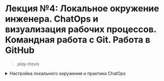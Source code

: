 # **Лекция №4: Локальное окружение инженера. ChatOps и визуализация рабочих процессов. Командная работа с Git. Работа в GitHub**
> _play-travis_
<details>
  <summary>Настройка локального окружения и практика ChatOps</summary>

## **Задание:**
Настройка локального окружения и практика ChatOps.

Цель:
В данном дз студент продолжает знакомство в GIT. Студент настроит репозиторий, сделает интеграцию с Travic CI и Slack.
В данном задании тренируются навыки: работы с GIT, настройки интеграций с различными источниками.

Все действия описаны в методическом указании.

Критерии оценки:
0 б. - задание не выполнено
1 б. - задание выполнено
2 б. - выполнены все дополнительные задания

---

## **Выполнено:**
1. Клонирование своего репозитория
```
git clone git@github.com:Otus-DevOps-2021-11/Deron-D_infra.git
```

2. Работа с ветками
```
cd Deron-D_infra
git checkout -b play-travis
```

3. Добавление изменений. Функционал Pull Request Templates.
```
mkdir .github
cd .github
wget http://bit.ly/otus-pr-template -O PULL_REQUEST_TEMPLATE.md
cd ..
```
4. Добавим функционал хука pre-commit

- Выполним команды
```
curl https://bootstrap.pypa.io/get-pip.py -o get-pip.py & python3 get-pip.py
sudo pip3 install pre-commit
```

- Создадим в репозитории файл [.pre-commit-config.yaml](.pre-commit-config.yaml) со следующим содержимым
```
repos:
-   repo: https://github.com/pre-commit/pre-commit-hooks
    rev: v2.3.0
    hooks:
    -   id: end-of-file-fixer
    -   id: trailing-whitespace
```
- Выполним команду
```
pre-commit install
pre-commit installed at .git/hooks/pre-commit
```

5. Отправим изменения:
```
git add .
git commit -am 'Add PR template'
git push --set-upstream origin play-travis
```
6. Настройка интеграций используемых сервисов с чатом

- Создадим канал [#dmitriy_pnev](https://devops-team-otus.slack.com/archives/CN8RWNKQR)

- Интеграция с GitHub
Наберем в своем канале Slack команду-сообщение:
```
/github subscribe Otus-DevOps-2021-11/Deron-D_infra commits:*
```

- Тестируем интеграцию
```
mkdir play-travis
cd play-travis
wget https://raw.githubusercontent.com/express42/otus-snippets/master/hw-04/test.py
cd ..
```

- Правим ошибку в test.py
```
sed -i 's/self.assertEqual(1 + 1, 1)/self.assertEqual(1 + 1, 2)/' play-travis/test.py
```

- Сделаем коммит этого файла в ветку play-travis нашего  репозитория на GitHub
```
git status
git add .
git commit -am 'Add test.py'
git push --set-upstream origin play-travis
```
- Проверяем, что в наш канал [#dmitriy_pnev](https://devops-team-otus.slack.com/archives/CN8RWNKQR) приходят уведомления о новых коммитах

7. Настройка функционала Github Actions
```
mkdir -p .github/workflows/
cd .github/workflows/
wget https://raw.githubusercontent.com/Otus-DevOps-2020-11/.github/main/workflow-templates/auto-assign.yml
wget https://gist.githubusercontent.com/mrgreyves/43311631626a5f0b471dff45203c52e2/raw/5f3fb777607d335852084c2c9a5a0f52773cf4e8/run-tests.yml
cd ..
wget https://gist.githubusercontent.com/mrgreyves/d8815bcb7e00a2f0b26d0e0a48c5563b/raw/f4a76a7842f6c7cd5e428db6b33938fb1dffcbf4/auto_assign.yml
```


## **Полезное:**
</details>
